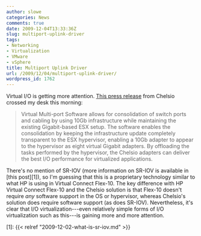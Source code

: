 ```yaml
---
author: slowe
categories: News
comments: true
date: 2009-12-04T13:33:36Z
slug: multiport-uplink-driver
tags:
- Networking
- Virtualization
- VMware
- vSphere
title: Multiport Uplink Driver
url: /2009/12/04/multiport-uplink-driver/
wordpress_id: 1762
---
```


Virtual I/O is getting more attention. [This press release](http://www.chelsio.com/pr_120409.html) from Chelsio crossed my desk this morning:

>Virtual Multi-port Software allows for consolidation of switch ports and cabling by using 10Gb infrastructure while maintaining the existing Gigabit-based ESX setup.  The software enables the consolidation by keeping the infrastructure update completely transparent to the ESX hypervisor, enabling a 10Gb adapter to appear to the hypervisor as eight virtual Gigabit adapters.  By offloading the tasks performed by the hypervisor, the Chelsio adapters can deliver the best I/O performance for virtualized applications.

There's no mention of SR-IOV (more information on SR-IOV is available in [this post][1]), so I'm guessing that this is a proprietary technology similar to what HP is using in Virtual Connect Flex-10. The key difference with HP Virtual Connect Flex-10 and the Chelsio solution is that Flex-10 doesn't require _any_ software support in the OS or hypervisor, whereas Chelsio's solution does require software support (as does SR-IOV). Nevertheless, it's clear that I/O virtualization---even relatively simple forms of I/O virtualization such as this---is gaining more and more attention.

[1]: {{< relref "2009-12-02-what-is-sr-iov.md" >}}
